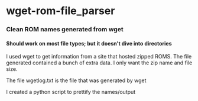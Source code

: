 # wget-rom-file_parser
### Clean ROM names generated from wget

#### Should work on most file types; but it doesn't dive into directories

I used wget to get information from a site that hosted zipped ROMS.
The file generated contained a bunch of extra data.  I only want the zip name and file size.

The file wgetlog.txt is the file that was generated by wget

I created a python script to prettify the names/output
